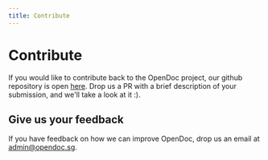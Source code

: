 ```yaml
---
title: Contribute
---
```


# Contribute 

If you would like to contribute back to the OpenDoc project, our github repository is open [here](https://github.com/opendocsg/opendoc-theme). Drop us a PR with a brief description of your submission, and we'll take a look at it :).

## Give us your feedback

If you have feedback on how we can improve OpenDoc, drop us an email at admin@opendoc.sg.
